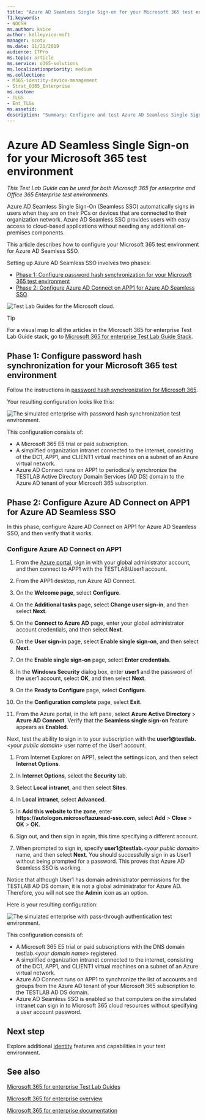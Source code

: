 ```yaml
---
title: "Azure AD Seamless Single Sign-on for your Microsoft 365 test environment"
f1.keywords:
- NOCSH
ms.author: kvice
author: kelleyvice-msft
manager: scotv
ms.date: 11/21/2019
audience: ITPro
ms.topic: article
ms.service: o365-solutions
ms.localizationpriority: medium
ms.collection: 
- M365-identity-device-management
- Strat_O365_Enterprise
ms.custom: 
- TLGS
- Ent_TLGs
ms.assetid: 
description: "Summary: Configure and test Azure AD Seamless Single Sign-on for your Microsoft 365 test environment."
---
```


# Azure AD Seamless Single Sign-on for your Microsoft 365 test environment

*This Test Lab Guide can be used for both Microsoft 365 for enterprise and Office 365 Enterprise test environments.*

Azure AD Seamless Single Sign-On (Seamless SSO) automatically signs in users when they are on their PCs or devices that are connected to their organization network. Azure AD Seamless SSO provides users with easy access to cloud-based applications without needing any additional on-premises components.

This article describes how to configure your Microsoft 365 test environment for Azure AD Seamless SSO.

Setting up Azure AD Seamless SSO involves two phases:
- [Phase 1: Configure password hash synchronization for your Microsoft 365 test environment](#phase-1-configure-password-hash-synchronization-for-your-microsoft-365-test-environment)
- [Phase 2: Configure Azure AD Connect on APP1 for Azure AD Seamless SSO](#phase-2-configure-azure-ad-connect-on-app1-for-azure-ad-seamless-sso)
   
![Test Lab Guides for the Microsoft cloud.](../media/m365-enterprise-test-lab-guides/cloud-tlg-icon.png) 
    
> [!TIP]
> For a visual map to all the articles in the Microsoft 365 for enterprise Test Lab Guide stack, go to [Microsoft 365 for enterprise Test Lab Guide Stack](../downloads/Microsoft365EnterpriseTLGStack.pdf).
  
## Phase 1: Configure password hash synchronization for your Microsoft 365 test environment

Follow the instructions in [password hash synchronization for Microsoft 365](password-hash-sync-m365-ent-test-environment.md). 

Your resulting configuration looks like this:
  
![The simulated enterprise with password hash synchronization test environment.](../media/pass-through-auth-m365-ent-test-environment/Phase1.png)
  
This configuration consists of:
  
- A Microsoft 365 E5 trial or paid subscription.
- A simplified organization intranet connected to the internet, consisting of the DC1, APP1, and CLIENT1 virtual machines on a subnet of an Azure virtual network.
- Azure AD Connect runs on APP1 to periodically synchronize the TESTLAB Active Directory Domain Services (AD DS) domain to the Azure AD tenant of your Microsoft 365 subscription.

## Phase 2: Configure Azure AD Connect on APP1 for Azure AD Seamless SSO

In this phase, configure Azure AD Connect on APP1 for Azure AD Seamless SSO, and then verify that it works.

### Configure Azure AD Connect on APP1

1. From the [Azure portal](https://portal.azure.com), sign in with your global administrator account, and then connect to APP1 with the TESTLAB\User1 account.

2. From the APP1 desktop, run Azure AD Connect.

3. On the **Welcome page**, select **Configure**.

4. On the **Additional tasks** page, select **Change user sign-in**, and then select **Next**.

5. On the **Connect to Azure AD** page, enter your global administrator account credentials, and then select **Next**.

6. On the **User sign-in** page, select **Enable single sign-on**, and then select **Next**.

7. On the **Enable single sign-on** page, select **Enter credentials**.

8. In the **Windows Security** dialog box, enter **user1** and the password of the user1 account, select **OK**, and then select **Next**.

9. On the **Ready to Configure** page, select **Configure**.

10. On the **Configuration complete** page, select **Exit**.

11. From the Azure portal, in the left pane, select **Azure Active Directory** > **Azure AD Connect**. Verify that the **Seamless single sign-on** feature appears as **Enabled**.

Next, test the ability to sign in to your subscription with the <strong>user1@testlab.</strong>\<*your public domain*> user name of the User1 account.

1. From Internet Explorer on APP1, select the settings icon, and then select **Internet Options**.
 
2. In **Internet Options**, select the **Security** tab.

3. Select **Local intranet**, and then select **Sites**.

4. In **Local intranet**, select **Advanced**.

5. In **Add this website to the zone**, enter **https<span>://</span>autologon.microsoftazuread-sso.com**, select **Add** > **Close** > **OK** > **OK**.

6. Sign out, and then sign in again, this time specifying a different account.

7. When prompted to sign in, specify <strong>user1@testlab.</strong>\<*your public domain*> name, and then select **Next**. You should successfully sign in as User1 without being prompted for a password. This proves that Azure AD Seamless SSO is working.

Notice that although User1 has domain administrator permissions for the TESTLAB AD DS domain, it is not a global administrator for Azure AD. Therefore, you will not see the **Admin** icon as an option.

Here is your resulting configuration:

![The simulated enterprise with pass-through authentication test environment.](../media/pass-through-auth-m365-ent-test-environment/Phase1.png)

This configuration consists of:

- A Microsoft 365 E5 trial or paid subscriptions with the DNS domain testlab.\<*your domain name*> registered.
- A simplified organization intranet connected to the internet, consisting of the DC1, APP1, and CLIENT1 virtual machines on a subnet of an Azure virtual network.
- Azure AD Connect runs on APP1 to synchronize the list of accounts and groups from the Azure AD tenant of your Microsoft 365 subscription to the TESTLAB AD DS domain.
- Azure AD Seamless SSO is enabled so that computers on the simulated intranet can sign in to Microsoft 365 cloud resources without specifying a user account password.

## Next step

Explore additional [identity](m365-enterprise-test-lab-guides.md#identity) features and capabilities in your test environment.

## See also

[Microsoft 365 for enterprise Test Lab Guides](m365-enterprise-test-lab-guides.md)

[Microsoft 365 for enterprise overview](microsoft-365-overview.md)

[Microsoft 365 for enterprise documentation](/microsoft-365-enterprise/)